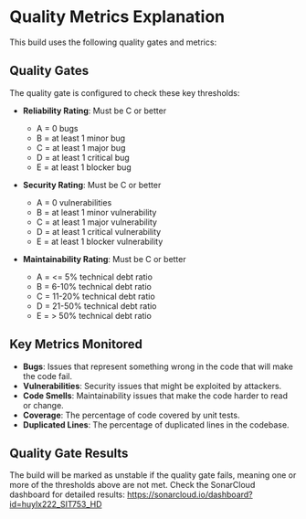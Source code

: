 # Quality Metrics Explanation

This build uses the following quality gates and metrics:

## Quality Gates
The quality gate is configured to check these key thresholds:

- **Reliability Rating**: Must be C or better
  - A = 0 bugs
  - B = at least 1 minor bug
  - C = at least 1 major bug
  - D = at least 1 critical bug
  - E = at least 1 blocker bug

- **Security Rating**: Must be C or better
  - A = 0 vulnerabilities
  - B = at least 1 minor vulnerability
  - C = at least 1 major vulnerability 
  - D = at least 1 critical vulnerability
  - E = at least 1 blocker vulnerability

- **Maintainability Rating**: Must be C or better
  - A = <= 5% technical debt ratio
  - B = 6-10% technical debt ratio
  - C = 11-20% technical debt ratio
  - D = 21-50% technical debt ratio
  - E = > 50% technical debt ratio

## Key Metrics Monitored

- **Bugs**: Issues that represent something wrong in the code that will make the code fail.
- **Vulnerabilities**: Security issues that might be exploited by attackers.
- **Code Smells**: Maintainability issues that make the code harder to read or change.
- **Coverage**: The percentage of code covered by unit tests.
- **Duplicated Lines**: The percentage of duplicated lines in the codebase.

## Quality Gate Results

The build will be marked as unstable if the quality gate fails, meaning one or more of the 
thresholds above are not met. Check the SonarCloud dashboard for detailed results:
https://sonarcloud.io/dashboard?id=huylx222_SIT753_HD